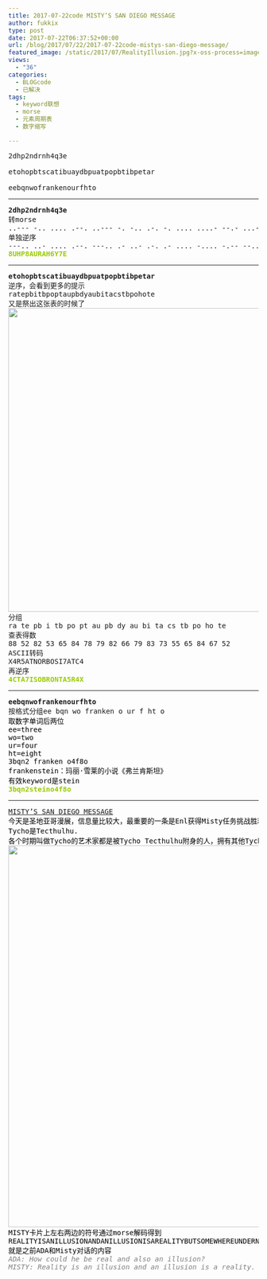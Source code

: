 ```yaml
---
title: 2017-07-22code MISTY’S SAN DIEGO MESSAGE
author: fukkix
type: post
date: 2017-07-22T06:37:52+00:00
url: /blog/2017/07/22/2017-07-22code-mistys-san-diego-message/
featured_image: /static/2017/07/RealityIllusion.jpg?x-oss-process=image/resize,m_fill,w_700,h_220
views:
  - "36"
categories:
  - BLOGcode
  - 已解决
tags:
  - keyword联想
  - morse
  - 元素周期表
  - 数字缩写

---
```

<pre>2dhp2ndrnh4q3e

etohopbtscatibuaydbpuatpopbtibpetar

eebqnwofrankenourfhto
<!--more--></pre>

* * *

<pre><strong>2dhp2ndrnh4q3e
</strong>转morse
..--- -.. .... .--. ..--- -. -.. .-. -. .... ....- --.- ...-- . 
单独逆序
---.. ..- .... .--. ---.. .- ..- .-. .- .... -.... -.-- --... .
<span style="color: #99cc00;"><strong>8UHP8AURAH6Y7E</strong></span></pre>

* * *

<pre><strong>etohopbtscatibuaydbpuatpopbtibpetar
</strong>逆序，会看到更多的提示
ratepbitbpoptaupbdyaubitacstbpohote
又是祭出这张表的时候了
<a href="/static/2017/07/QQ图片20170718124508.jpg"><img class="alignnone size-large wp-image-608" src="/static/2017/07/QQ图片20170718124508.jpg?x-oss-process=image/resize,m_fill,w_1024,h_611" alt="" width="1024" height="611" srcset="/static/2017/07/QQ图片20170718124508.jpg 2616w, /static/2017/07/QQ图片20170718124508.jpg?x-oss-process=image/resize,m_fill,w_300,h_179 300w, /static/2017/07/QQ图片20170718124508.jpg?x-oss-process=image/resize,m_fill,w_768,h_459 768w, /static/2017/07/QQ图片20170718124508.jpg?x-oss-process=image/resize,m_fill,w_1024,h_611 1024w" sizes="(max-width: 1024px) 100vw, 1024px" /></a>
分组
ra te pb i tb po pt au pb dy au bi ta cs tb po ho te
查表得数
88 52 82 53 65 84 78 79 82 66 79 83 73 55 65 84 67 52
ASCII转码
X4R5ATNORBOSI7ATC4
再逆序
<span style="color: #99cc00;"><strong>4CTA7ISOBRONTA5R4X</strong></span><strong>
</strong></pre>

* * *

<pre><strong>eebqnwofrankenourfhto
</strong>按格式分组ee bqn wo franken o ur f ht o
<span style="color: #000000;">取数字单词后两位
ee=three</span>
<span style="color: #000000;">wo=two</span>
<span style="color: #000000;">ur=four</span>
<span style="color: #000000;">ht=eight
3bqn2 franken o4f8o
frankenstein：玛丽·雪莱的小说《弗兰肯斯坦》
有效keyword是stein
<span style="color: #99cc00;"><strong>3bqn2steino4f8o</strong></span></span></pre>

* * *

<pre><span style="color: #000000;"><a href="http://investigate.ingress.com/2017/07/22/mistys-san-diego-message/">MISTY’S SAN DIEGO MESSAGE</a>
今天是圣地亚哥漫展，信息量比较大，最重要的一条是Enl获得Misty任务挑战胜利，通过解出一份消息得知：
Tycho是Tecthulhu.
各个时期叫做Tycho的艺术家都是被Tycho Tecthulhu附身的人，拥有其他Tycho的记忆和思想，并认为自己是唯一的Tycho.
<a href="/static/2017/07/RealityIllusion.jpg"><img class="alignnone size-large wp-image-601" src="/static/2017/07/RealityIllusion.jpg?x-oss-process=image/resize,m_fill,w_1024,h_768" alt="" width="1024" height="768" srcset="/static/2017/07/RealityIllusion.jpg 2000w, /static/2017/07/RealityIllusion.jpg?x-oss-process=image/resize,m_fill,w_300,h_225 300w, /static/2017/07/RealityIllusion.jpg?x-oss-process=image/resize,m_fill,w_768,h_576 768w, /static/2017/07/RealityIllusion.jpg?x-oss-process=image/resize,m_fill,w_1024,h_768 1024w" sizes="(max-width: 1024px) 100vw, 1024px" /></a>
MISTY卡片上左右两边的符号通过morse解码得到
REALITYISANILLUSIONANDANILLUSIONISAREALITYBUTSOMEWHEREUNDERNEATHALLOFITISTRUTH
就是之前ADA和Misty对话的内容
<span style="color: #808080;"><em>ADA: How could he be real and also an illusion?</em></span>
<span style="color: #808080;"><em>MISTY: Reality is an illusion and an illusion is a reality. But somewhere underneath all of it is truth.</em></span>

</span></pre>